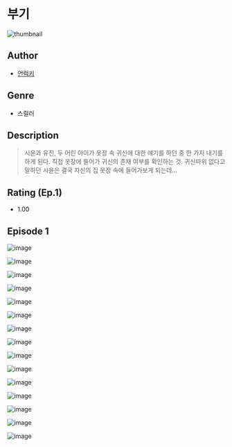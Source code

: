 # 부기
![thumbnail](https://image-comic.pstatic.net/user_contents_data/challenge_comic/2023/05/24/354883/upload_7233400238016456245_480x623.jpeg)

## Author
- [언럭키](https://comic.naver.com/artistTitle?id=354883)

## Genre
- 스릴러

## Description
> 시윤과 유진, 두 어린 아이가 옷장 속 귀신에 대한 얘기를 하던 중 한 가지 내기를 하게 된다. 직접 옷장에 들어가 귀신의 존재 여부를 확인하는 것. 귀신따위 없다고 말하던 시윤은 결국 자신의 집 옷장 속에 들어가보게 되는데...


## Rating (Ep.1)
- 1.00

## Episode 1
![image](https://image-comic.pstatic.net/user_contents_data/challenge_comic/2023/05/24/354883/upload_7364900764251664944.jpeg)

![image](https://image-comic.pstatic.net/user_contents_data/challenge_comic/2023/05/24/354883/upload_3616728283605121337.jpeg)

![image](https://image-comic.pstatic.net/user_contents_data/challenge_comic/2023/05/24/354883/upload_7378640222883821158.jpeg)

![image](https://image-comic.pstatic.net/user_contents_data/challenge_comic/2023/05/24/354883/upload_7161679124584739379.jpeg)

![image](https://image-comic.pstatic.net/user_contents_data/challenge_comic/2023/05/24/354883/upload_3978478605129036599.jpeg)

![image](https://image-comic.pstatic.net/user_contents_data/challenge_comic/2023/05/24/354883/upload_7161346161422788196.jpeg)

![image](https://image-comic.pstatic.net/user_contents_data/challenge_comic/2023/05/24/354883/upload_3775536219890530406.jpeg)

![image](https://image-comic.pstatic.net/user_contents_data/challenge_comic/2023/05/24/354883/upload_3630858081777563494.jpeg)

![image](https://image-comic.pstatic.net/user_contents_data/challenge_comic/2023/05/24/354883/upload_7364622556925866341.jpeg)

![image](https://image-comic.pstatic.net/user_contents_data/challenge_comic/2023/05/24/354883/upload_7147832975344231728.jpeg)

![image](https://image-comic.pstatic.net/user_contents_data/challenge_comic/2023/05/24/354883/upload_3761687901791990071.jpeg)

![image](https://image-comic.pstatic.net/user_contents_data/challenge_comic/2023/05/24/354883/upload_3979321934842311782.jpeg)

![image](https://image-comic.pstatic.net/user_contents_data/challenge_comic/2023/05/24/354883/upload_3833183653075432294.jpeg)

![image](https://image-comic.pstatic.net/user_contents_data/challenge_comic/2023/05/24/354883/upload_3918755336037675617.jpeg)

![image](https://image-comic.pstatic.net/user_contents_data/challenge_comic/2023/05/24/354883/upload_3616779045957756209.jpeg)
